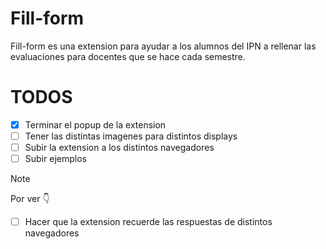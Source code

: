# Fill-form

Fill-form es una extension para ayudar a los alumnos del IPN a rellenar las evaluaciones
para docentes que se hace cada semestre.

# TODOS

- [x] Terminar el popup de la extension
- [ ] Tener las distintas imagenes para distintos displays
- [ ] Subir la extension a los distintos navegadores
- [ ] Subir ejemplos

> [!NOTE]
> Por ver 👇
- [ ] Hacer que la extension recuerde las respuestas de distintos navegadores
